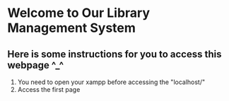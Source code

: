 # Welcome to Our Library Management System

## Here is some instructions for you to access this webpage ^_^

1. You need to open your xampp before accessing the "localhost/"
2. Access the first page 

